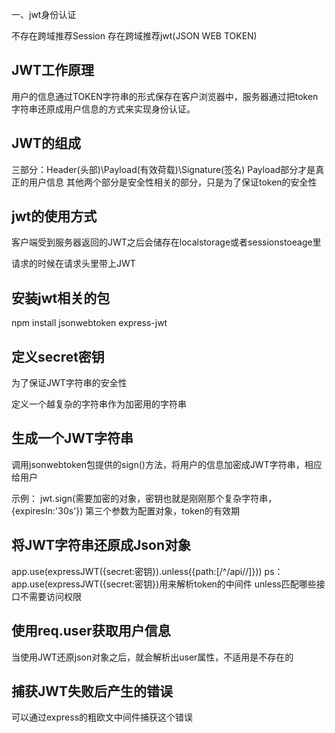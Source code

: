 一、jwt身份认证

不存在跨域推荐Session
存在跨域推荐jwt(JSON WEB TOKEN)

## JWT工作原理
用户的信息通过TOKEN字符串的形式保存在客户浏览器中，服务器通过把token字符串还原成用户信息的方式来实现身份认证。

## JWT的组成
三部分：Header(头部)\Payload(有效荷载)\Signature(签名)
Payload部分才是真正的用户信息
其他两个部分是安全性相关的部分，只是为了保证token的安全性

## jwt的使用方式
客户端受到服务器返回的JWT之后会储存在localstorage或者sessionstoeage里

请求的时候在请求头里带上JWT


## 安装jwt相关的包
npm install jsonwebtoken express-jwt


## 定义secret密钥
为了保证JWT字符串的安全性

定义一个越复杂的字符串作为加密用的字符串

## 生成一个JWT字符串
调用jsonwebtoken包提供的sign()方法，将用户的信息加密成JWT字符串，相应给用户

示例：
jwt.sign(需要加密的对象，密钥也就是刚刚那个复杂字符串，{expiresIn:'30s'})
第三个参数为配置对象，token的有效期

## 将JWT字符串还原成Json对象
app.use(expressJWT({secret:密钥}).unless({path:[/^\/api\//]}))
ps：
app.use(expressJWT({secret:密钥})用来解析token的中间件
unless匹配哪些接口不需要访问权限


## 使用req.user获取用户信息
当使用JWT还原json对象之后，就会解析出user属性，不适用是不存在的

## 捕获JWT失败后产生的错误
可以通过express的粗欧文中间件捕获这个错误